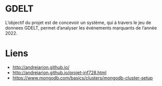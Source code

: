# GDELT
L’objectif du projet est de concevoir un système, qui à travers le jeu de donnees GDELT, permet d’analyser les événements marquants de l’année 2022.



# Liens
- http://andreiarion.github.io/
- http://andreiarion.github.io/projet-inf728.html
- https://www.mongodb.com/basics/clusters/mongodb-cluster-setup
